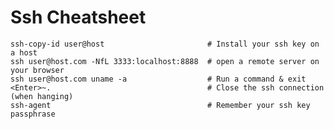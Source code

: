 # Ssh Cheatsheet

    ssh-copy-id user@host                       # Install your ssh key on a host
    ssh user@host.com -NfL 3333:localhost:8888  # open a remote server on your browser
    ssh user@host.com uname -a                  # Run a command & exit
    <Enter>~.                                   # Close the ssh connection (when hanging)
    ssh-agent                                   # Remember your ssh key passphrase
